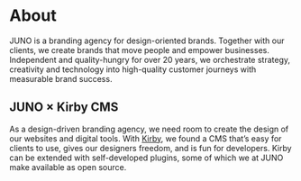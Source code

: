 # About
JUNO is a branding agency for design-oriented brands. Together with our clients, we create brands that move people and empower businesses. Independent and quality-hungry for over 20 years, we orchestrate strategy, creativity and technology into high-quality customer journeys with measurable brand success.

## JUNO × Kirby CMS
As a design-driven branding agency, we need room to create the design of our websites and digital tools. With [Kirby](https://getkirby.com), we found a CMS that’s easy for clients to use, gives our designers freedom, and is fun for developers. Kirby can be extended with self-developed plugins, some of which we at JUNO make available as open source.
